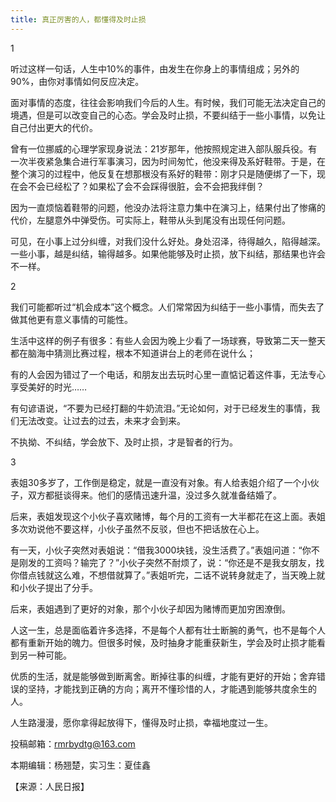 ```yaml
---
title: 真正厉害的人，都懂得及时止损
---
```


1

听过这样一句话，人生中10%的事件，由发生在你身上的事情组成；另外的90%，由你对事情如何反应决定。

面对事情的态度，往往会影响我们今后的人生。有时候，我们可能无法决定自己的境遇，但是可以改变自己的心态。学会及时止损，不要纠结于一些小事情，以免让自己付出更大的代价。

曾有一位挪威的心理学家现身说法：21岁那年，他按照规定进入部队服兵役。有一次半夜紧急集合进行军事演习，因为时间匆忙，他没来得及系好鞋带。于是，在整个演习的过程中，他反复在想那根没有系好的鞋带：刚才只是随便绑了一下，现在会不会已经松了？如果松了会不会踩得很脏，会不会把我绊倒？

因为一直烦恼着鞋带的问题，他没办法将注意力集中在演习上，结果付出了惨痛的代价，左腿意外中弹受伤。可实际上，鞋带从头到尾没有出现任何问题。

可见，在小事上过分纠缠，对我们没什么好处。身处沼泽，待得越久，陷得越深。一些小事，越是纠结，输得越多。如果他能够及时止损，放下纠结，那结果也许会不一样。

2

我们可能都听过“机会成本”这个概念。人们常常因为纠结于一些小事情，而失去了做其他更有意义事情的可能性。

生活中这样的例子有很多：有些人会因为晚上少看了一场球赛，导致第二天一整天都在脑海中猜测比赛过程，根本不知道讲台上的老师在说什么；

有的人会因为错过了一个电话，和朋友出去玩时心里一直惦记着这件事，无法专心享受美好的时光……

有句谚语说，“不要为已经打翻的牛奶流泪。”无论如何，对于已经发生的事情，我们无法改变。让过去的过去，未来才会到来。

不执拗、不纠结，学会放下、及时止损，才是智者的行为。

3

表姐30多岁了，工作倒是稳定，就是一直没有对象。有人给表姐介绍了一个小伙子，双方都挺谈得来。他们的感情迅速升温，没过多久就准备结婚了。

后来，表姐发现这个小伙子喜欢赌博，每个月的工资有一大半都花在这上面。表姐多次劝说他不要这样，小伙子虽然不反驳，但也不把话放在心上。

有一天，小伙子突然对表姐说：“借我3000块钱，没生活费了。”表姐问道：“你不是刚发的工资吗？输完了？”小伙子突然不耐烦了，说：“你还是不是我女朋友，找你借点钱就这么难，不想借就算了。”表姐听完，二话不说转身就走了，当天晚上就和小伙子提出了分手。

后来，表姐遇到了更好的对象，那个小伙子却因为赌博而更加穷困潦倒。

人这一生，总是面临着许多选择，不是每个人都有壮士断腕的勇气，也不是每个人都有重新开始的魄力。但很多时候，及时抽身才能重获新生，学会及时止损才能看到另一种可能。

优质的生活，就是能够做到断离舍。断掉往事的纠缠，才能有更好的开始；舍弃错误的坚持，才能找到正确的方向；离开不懂珍惜的人，才能遇到能够共度余生的人。

人生路漫漫，愿你拿得起放得下，懂得及时止损，幸福地度过一生。

投稿邮箱：rmrbydtg@163.com

本期编辑：杨翘楚，实习生：夏佳鑫

【来源：人民日报】


